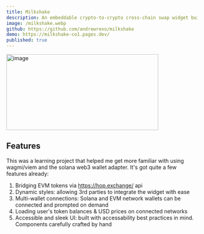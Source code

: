```yaml
---
title: Milkshake
description: An embeddable crypto-to-crypto cross-chain swap widget built with React. Allows for custom themes, configurable networks / assets, and supports multi-network wallet connections.
image: /milkshake.webp
github: https://github.com/andrewrexo/milkshake
demo: https://milkshake-co1.pages.dev/
published: true
---
```


<img width="400px" class="rounded-lg" height="200px" alt="image" src="/milkshake.webp">

## Features

This was a learning project that helped me get more familiar with using wagmi/viem and the solana web3 wallet adapter. It's got quite a few features already:

1. Bridging EVM tokens via https://hop.exchange/ api
2. Dynamic styles: allowing 3rd parties to integrate the widget with ease
3. Multi-wallet connections: Solana and EVM network wallets can be connected and prompted on demand
4. Loading user's token balances & USD prices on connected networks
5. Accessible and sleek UI: built with accessability best practices in mind. Components carefully crafted by hand
